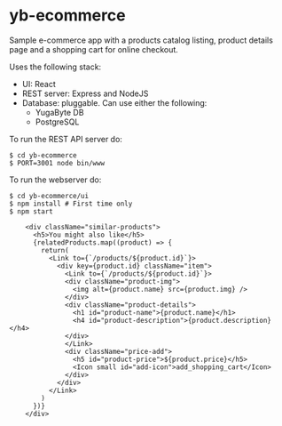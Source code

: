 # yb-ecommerce

Sample e-commerce app with a products catalog listing, product details page and a shopping cart for online checkout.

Uses the following stack:
* UI: React
* REST server: Express and NodeJS
* Database: pluggable. Can use either the following:
    * YugaByte DB
    * PostgreSQL

To run the REST API server do:
```
$ cd yb-ecommerce
$ PORT=3001 node bin/www
```

To run the webserver do:
```
$ cd yb-ecommerce/ui
$ npm install # First time only
$ npm start
```


        <div className="similar-products">
          <h5>You might also like</h5>
          {relatedProducts.map((product) => {
            return(
              <Link to={`/products/${product.id}`}>
                <div key={product.id} className="item">
                  <Link to={`/products/${product.id}`}>
                  <div className="product-img">
                    <img alt={product.name} src={product.img} />
                  </div>
                  <div className="product-details">
                    <h1 id="product-name">{product.name}</h1>
                    <h4 id="product-description">{product.description}</h4>
                  </div>
                  </Link>
                  <div className="price-add">
                    <h5 id="product-price">${product.price}</h5>
                    <Icon small id="add-icon">add_shopping_cart</Icon>
                  </div>
                </div>
              </Link>
            )
          })}
        </div>
